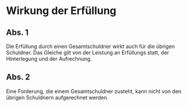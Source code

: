 # Wirkung der Erfüllung



## Abs. 1

 Die Erfüllung durch einen Gesamtschuldner wirkt auch für die übrigen Schuldner. Das Gleiche gilt von der Leistung an Erfüllungs statt, der Hinterlegung und der Aufrechnung.

## Abs. 2

 Eine Forderung, die einem Gesamtschuldner zusteht, kann nicht von den übrigen Schuldnern aufgerechnet werden. 

